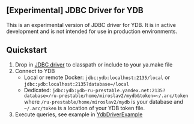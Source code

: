 [Experimental] JDBC Driver for YDB
---
This is an experimental version of JDBC driver for YDB. It is in active development and is not intended for use in production environments.

## Quickstart

1) Drop in [JDBC driver](https://proxy.sandbox.yandex-team.ru/2248455883) to classpath or include to your ya.make file
2) Connect to YDB
   * Local or remote Docker: `jdbc:ydb:localhost:2135/local` or `jdbc:ydb:localhost:2135?database=/local`
   * Dedicated: `jdbc:ydb:ydb-ru-prestable.yandex.net:2135?database=/ru-prestable/home/miroslav2/mydb&token=~/.arc/token` where `/ru-prestable/home/miroslav2/mydb` is your database and `~/.arc/token` is a location of your YDB token file.
3) Execute queries, see example in [YdbDriverExample](src/test/java/com/yandex/ydb/jdbc/YdbDriverExample.java)
